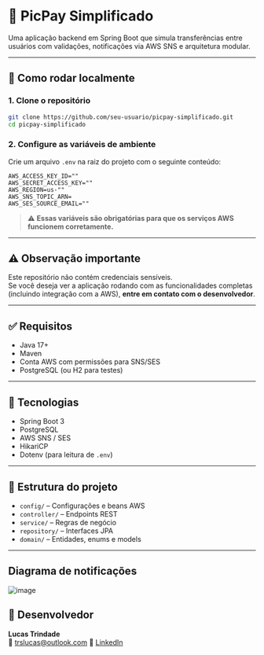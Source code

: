 # 💸 PicPay Simplificado

Uma aplicação backend em Spring Boot que simula transferências entre usuários com validações, notificações via AWS SNS e arquitetura modular.

---

## 🚀 Como rodar localmente

### 1. Clone o repositório

```bash
git clone https://github.com/seu-usuario/picpay-simplificado.git
cd picpay-simplificado
```

### 2. Configure as variáveis de ambiente

Crie um arquivo `.env` na raiz do projeto com o seguinte conteúdo:

```dotenv
AWS_ACCESS_KEY_ID=""
AWS_SECRET_ACCESS_KEY=""
AWS_REGION=us-""
AWS_SNS_TOPIC_ARN=
AWS_SES_SOURCE_EMAIL=""
```

> ⚠️ **Essas variáveis são obrigatórias para que os serviços AWS funcionem corretamente.**

---

## ⚠️ Observação importante

Este repositório não contém credenciais sensíveis.  
Se você deseja ver a aplicação rodando com as funcionalidades completas (incluindo integração com a AWS), **entre em contato com o desenvolvedor**.

---

## ✅ Requisitos

- Java 17+
- Maven
- Conta AWS com permissões para SNS/SES
- PostgreSQL (ou H2 para testes)

---

## 🔧 Tecnologias

- Spring Boot 3
- PostgreSQL
- AWS SNS / SES
- HikariCP
- Dotenv (para leitura de `.env`)

---

## 📂 Estrutura do projeto

- `config/` – Configurações e beans AWS
- `controller/` – Endpoints REST
- `service/` – Regras de negócio
- `repository/` – Interfaces JPA
- `domain/` – Entidades, enums e models

---


## Diagrama de notificações 


![image](https://github.com/user-attachments/assets/9375988c-c950-4a7e-a26f-fc1596622992)


## 👤 Desenvolvedor

**Lucas Trindade**  
📧 trslucas@outlook.com 
🔗 [LinkedIn](https://www.linkedin.com/in/trslucas)
